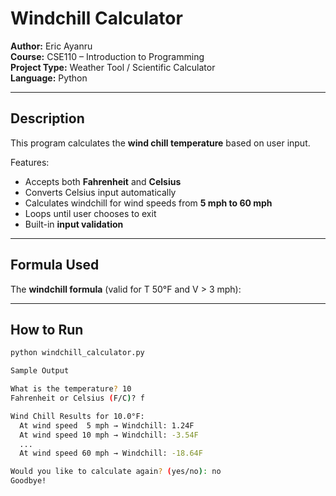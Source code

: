# Windchill Calculator

**Author:** Eric Ayanru  
**Course:** CSE110 – Introduction to Programming  
**Project Type:** Weather Tool / Scientific Calculator  
**Language:** Python

---

## Description

This program calculates the **wind chill temperature** based on user input.

Features:
- Accepts both **Fahrenheit** and **Celsius**
- Converts Celsius input automatically
- Calculates windchill for wind speeds from **5 mph to 60 mph**
- Loops until user chooses to exit
- Built-in **input validation**

---

## Formula Used

The **windchill formula** (valid for T  50°F and V > 3 mph):


---

## How to Run

```bash
python windchill_calculator.py

Sample Output

What is the temperature? 10
Fahrenheit or Celsius (F/C)? f

Wind Chill Results for 10.0°F:
  At wind speed  5 mph → Windchill: 1.24F
  At wind speed 10 mph → Windchill: -3.54F
  ...
  At wind speed 60 mph → Windchill: -18.64F

Would you like to calculate again? (yes/no): no
Goodbye!